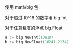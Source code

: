 使用 math/big 包

对于超过 10^18 的数字用 big.Int

对于任意精度的浮点 big.Float

``` GO
a := big.NewInt(10e18)
b := big.NewFloat(10241.2134) 
```

